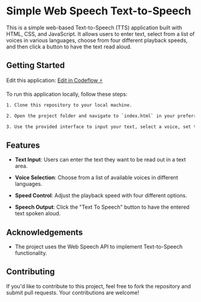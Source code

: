 
# Simple Web Speech Text-to-Speech

This is a simple web-based Text-to-Speech (TTS) application built with HTML, CSS, and JavaScript. It allows users to enter text, select from a list of voices in various languages, choose from four different playback speeds, and then click a button to have the text read aloud.



## Getting Started
Edit this application:
[Edit in Codeflow ⚡️](https://stackblitz.com/~/github.com/enoquerogerio/simple-web-speech)

To run this application locally, follow these steps:

```bash
1. Clone this repository to your local machine.

2. Open the project folder and navigate to `index.html` in your preferred web browser.

3. Use the provided interface to input your text, select a voice, set the desired speed, and click the "Read" button to initiate TTS.
```

## Features

- **Text Input**: Users can enter the text they want to be read out in a text area.

- **Voice Selection**: Choose from a list of available voices in different languages.

- **Speed Control**: Adjust the playback speed with four different options.

- **Speech Output**: Click the "Text To Speech" button to have the entered text spoken aloud.



## Acknowledgements

- The project uses the Web Speech API to implement Text-to-Speech functionality.

## Contributing

If you'd like to contribute to this project, feel free to fork the repository and submit pull requests. Your contributions are welcome!


